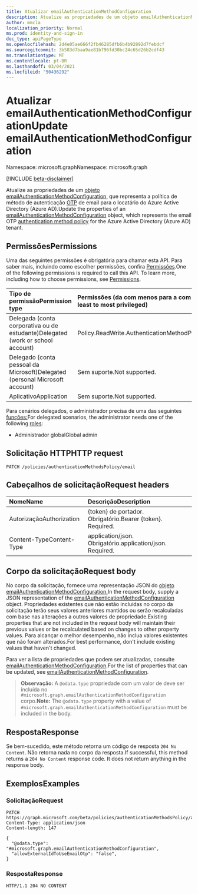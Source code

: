 ```yaml
---
title: Atualizar emailAuthenticationMethodConfiguration
description: Atualize as propriedades de um objeto emailAuthenticationMethodConfiguration.
author: mmcla
localization_priority: Normal
ms.prod: identity-and-sign-in
doc_type: apiPageType
ms.openlocfilehash: 2d4e05ae666f2fb46285dfb6b4b92892d7febdcf
ms.sourcegitcommit: 3b583d7baa9ae81b796fd30bc24c65d26b2cdf43
ms.translationtype: MT
ms.contentlocale: pt-BR
ms.lasthandoff: 03/04/2021
ms.locfileid: "50436292"
---
```

# <a name="update-emailauthenticationmethodconfiguration"></a><span data-ttu-id="b1e17-103">Atualizar emailAuthenticationMethodConfiguration</span><span class="sxs-lookup"><span data-stu-id="b1e17-103">Update emailAuthenticationMethodConfiguration</span></span>

<span data-ttu-id="b1e17-104">Namespace: microsoft.graph</span><span class="sxs-lookup"><span data-stu-id="b1e17-104">Namespace: microsoft.graph</span></span>

[!INCLUDE [beta-disclaimer](../../includes/beta-disclaimer.md)]

<span data-ttu-id="b1e17-105">Atualize as propriedades de um [objeto emailAuthenticationMethodConfiguration,](../resources/emailauthenticationmethodconfiguration.md) que representa a política de método de autenticação [OTP](../resources/authenticationmethodspolicies-overview.md) de email para o locatário do Azure Active Directory (Azure AD).</span><span class="sxs-lookup"><span data-stu-id="b1e17-105">Update the properties of an [emailAuthenticationMethodConfiguration](../resources/emailauthenticationmethodconfiguration.md) object, which represents the email OTP [authentication method policy](../resources/authenticationmethodspolicies-overview.md) for the Azure Active Directory (Azure AD) tenant.</span></span>

## <a name="permissions"></a><span data-ttu-id="b1e17-106">Permissões</span><span class="sxs-lookup"><span data-stu-id="b1e17-106">Permissions</span></span>
<span data-ttu-id="b1e17-p101">Uma das seguintes permissões é obrigatória para chamar esta API. Para saber mais, incluindo como escolher permissões, confira [Permissões](/graph/permissions-reference).</span><span class="sxs-lookup"><span data-stu-id="b1e17-p101">One of the following permissions is required to call this API. To learn more, including how to choose permissions, see [Permissions](/graph/permissions-reference).</span></span>

|<span data-ttu-id="b1e17-109">Tipo de permissão</span><span class="sxs-lookup"><span data-stu-id="b1e17-109">Permission type</span></span>|<span data-ttu-id="b1e17-110">Permissões (da com menos para a com mais privilégios)</span><span class="sxs-lookup"><span data-stu-id="b1e17-110">Permissions (from least to most privileged)</span></span>|
|:---|:---|
|<span data-ttu-id="b1e17-111">Delegada (conta corporativa ou de estudante)</span><span class="sxs-lookup"><span data-stu-id="b1e17-111">Delegated (work or school account)</span></span>|<span data-ttu-id="b1e17-112">Policy.ReadWrite.AuthenticationMethod</span><span class="sxs-lookup"><span data-stu-id="b1e17-112">Policy.ReadWrite.AuthenticationMethod</span></span>|
|<span data-ttu-id="b1e17-113">Delegado (conta pessoal da Microsoft)</span><span class="sxs-lookup"><span data-stu-id="b1e17-113">Delegated (personal Microsoft account)</span></span>|<span data-ttu-id="b1e17-114">Sem suporte.</span><span class="sxs-lookup"><span data-stu-id="b1e17-114">Not supported.</span></span>|
|<span data-ttu-id="b1e17-115">Aplicativo</span><span class="sxs-lookup"><span data-stu-id="b1e17-115">Application</span></span>|<span data-ttu-id="b1e17-116">Sem suporte.</span><span class="sxs-lookup"><span data-stu-id="b1e17-116">Not supported.</span></span>|

<span data-ttu-id="b1e17-117">Para cenários delegados, o administrador precisa de uma das seguintes [funções:](/azure/active-directory/users-groups-roles/directory-assign-admin-roles#available-roles)</span><span class="sxs-lookup"><span data-stu-id="b1e17-117">For delegated scenarios, the administrator needs one of the following [roles](/azure/active-directory/users-groups-roles/directory-assign-admin-roles#available-roles):</span></span>

* <span data-ttu-id="b1e17-118">Administrador global</span><span class="sxs-lookup"><span data-stu-id="b1e17-118">Global admin</span></span>

## <a name="http-request"></a><span data-ttu-id="b1e17-119">Solicitação HTTP</span><span class="sxs-lookup"><span data-stu-id="b1e17-119">HTTP request</span></span>

<!-- {
  "blockType": "ignored"
}
-->

```http
PATCH /policies/authenticationMethodsPolicy/email
```

## <a name="request-headers"></a><span data-ttu-id="b1e17-120">Cabeçalhos de solicitação</span><span class="sxs-lookup"><span data-stu-id="b1e17-120">Request headers</span></span>

|<span data-ttu-id="b1e17-121">Nome</span><span class="sxs-lookup"><span data-stu-id="b1e17-121">Name</span></span>|<span data-ttu-id="b1e17-122">Descrição</span><span class="sxs-lookup"><span data-stu-id="b1e17-122">Description</span></span>|
|:---|:---|
|<span data-ttu-id="b1e17-123">Autorização</span><span class="sxs-lookup"><span data-stu-id="b1e17-123">Authorization</span></span>|<span data-ttu-id="b1e17-p102">{token} de portador. Obrigatório.</span><span class="sxs-lookup"><span data-stu-id="b1e17-p102">Bearer {token}. Required.</span></span>|
|<span data-ttu-id="b1e17-126">Content-Type</span><span class="sxs-lookup"><span data-stu-id="b1e17-126">Content-Type</span></span>|<span data-ttu-id="b1e17-p103">application/json. Obrigatório.</span><span class="sxs-lookup"><span data-stu-id="b1e17-p103">application/json. Required.</span></span>|

## <a name="request-body"></a><span data-ttu-id="b1e17-129">Corpo da solicitação</span><span class="sxs-lookup"><span data-stu-id="b1e17-129">Request body</span></span>

<span data-ttu-id="b1e17-130">No corpo da solicitação, fornece uma representação JSON do [objeto emailAuthenticationMethodConfiguration.](../resources/emailauthenticationmethodconfiguration.md)</span><span class="sxs-lookup"><span data-stu-id="b1e17-130">In the request body, supply a JSON representation of the [emailAuthenticationMethodConfiguration](../resources/emailauthenticationmethodconfiguration.md) object.</span></span> <span data-ttu-id="b1e17-131">Propriedades existentes que não estão incluídas no corpo da solicitação terão seus valores anteriores mantidos ou serão recalculadas com base nas alterações a outros valores de propriedade.</span><span class="sxs-lookup"><span data-stu-id="b1e17-131">Existing properties that are not included in the request body will maintain their previous values or be recalculated based on changes to other property values.</span></span> <span data-ttu-id="b1e17-132">Para alcançar o melhor desempenho, não inclua valores existentes que não foram alterados.</span><span class="sxs-lookup"><span data-stu-id="b1e17-132">For best performance, don't include existing values that haven't changed.</span></span>

<span data-ttu-id="b1e17-133">Para ver a lista de propriedades que podem ser atualizadas, consulte [emailAuthenticationMethodConfiguration](../resources/emailauthenticationmethodconfiguration.md).</span><span class="sxs-lookup"><span data-stu-id="b1e17-133">For the list of properties that can be updated, see [emailAuthenticationMethodConfiguration](../resources/emailauthenticationmethodconfiguration.md).</span></span>

><span data-ttu-id="b1e17-134">**Observação:** A `@odata.type` propriedade com um valor de deve ser incluída no `#microsoft.graph.emailAuthenticationMethodConfiguration` corpo.</span><span class="sxs-lookup"><span data-stu-id="b1e17-134">**Note:** The `@odata.type` property with a value of `#microsoft.graph.emailAuthenticationMethodConfiguration` must be included in the body.</span></span>

## <a name="response"></a><span data-ttu-id="b1e17-135">Resposta</span><span class="sxs-lookup"><span data-stu-id="b1e17-135">Response</span></span>

<span data-ttu-id="b1e17-p105">Se bem-sucedido, este método retorna um código de resposta `204 No Content`. Não retorna nada no corpo da resposta.</span><span class="sxs-lookup"><span data-stu-id="b1e17-p105">If successful, this method returns a `204 No Content` response code. It does not return anything in the response body.</span></span>

## <a name="examples"></a><span data-ttu-id="b1e17-138">Exemplos</span><span class="sxs-lookup"><span data-stu-id="b1e17-138">Examples</span></span>

### <a name="request"></a><span data-ttu-id="b1e17-139">Solicitação</span><span class="sxs-lookup"><span data-stu-id="b1e17-139">Request</span></span>
<!-- {
  "blockType": "request",
  "name": "update_emailauthenticationmethodconfiguration"
}
-->

```http
PATCH https://graph.microsoft.com/beta/policies/authenticationMethodsPolicy/authenticationMethodConfiguration/email
Content-Type: application/json
Content-length: 147

{
  "@odata.type": "#microsoft.graph.emailAuthenticationMethodConfiguration",
  "allowExternalIdToUseEmailOtp": "false",
}
```

### <a name="response"></a><span data-ttu-id="b1e17-140">Resposta</span><span class="sxs-lookup"><span data-stu-id="b1e17-140">Response</span></span>

<!-- {
  "blockType": "response",
  "truncated": true
}
-->

```http
HTTP/1.1 204 NO CONTENT
```

